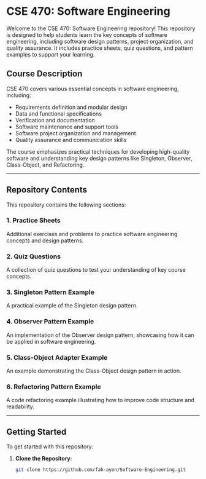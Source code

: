 # CSE 470: Software Engineering

Welcome to the CSE 470: Software Engineering repository! This repository is designed to help students learn the key concepts of software engineering, including software design patterns, project organization, and quality assurance. It includes practice sheets, quiz questions, and pattern examples to support your learning.

## Course Description
CSE 470 covers various essential concepts in software engineering, including:

- Requirements definition and modular design
- Data and functional specifications
- Verification and documentation
- Software maintenance and support tools
- Software project organization and management
- Quality assurance and communication skills

The course emphasizes practical techniques for developing high-quality software and understanding key design patterns like Singleton, Observer, Class-Object, and Refactoring.

---

## Repository Contents
This repository contains the following sections:

### 1. **Practice Sheets**
Additional exercises and problems to practice software engineering concepts and design patterns.

### 2. **Quiz Questions**
A collection of quiz questions to test your understanding of key course concepts.

### 3. **Singleton Pattern Example**
A practical example of the Singleton design pattern.

### 4. **Observer Pattern Example**
An implementation of the Observer design pattern, showcasing how it can be applied in software engineering.

### 5. **Class-Object Adapter Example**
An example demonstrating the Class-Object design pattern in action.

### 6. **Refactoring Pattern Example**
A code refactoring example illustrating how to improve code structure and readability.

---

## Getting Started
To get started with this repository:

1. **Clone the Repository**:  
   ```bash
   git clone https://github.com/fah-ayon/Software-Engineering.git
   ```
